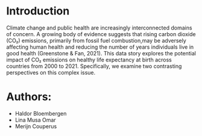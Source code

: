 # Introduction

Climate change and public health are increasingly interconnected domains of concern. A growing body of evidence suggests that rising carbon dioxide (CO₂) emissions, primarily from fossil fuel combustion,may be adversely affecting human health and reducing the number of years individuals live in good health (Greenstone & Fan, 2021). This data story explores the potential impact of CO₂ emissions on healthy life expectancy at birth across countries from 2000 to 2021. Specifically, we examine two contrasting perspectives on this complex issue.

# Authors:
- Haldor Bloembergen
- Lina Musa Omar
- Merijn Couperus